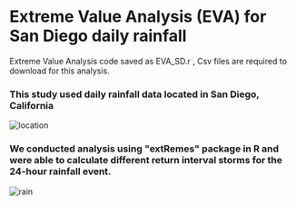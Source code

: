 # Extreme Value Analysis (EVA) for San Diego daily rainfall
Extreme Value Analysis code saved as EVA_SD.r   , Csv files are required to download for this analysis.

### This study used daily rainfall data located in San Diego, California
![location](https://github.com/bwilder95/EVA/blob/master/EVA_loc.png)

### We conducted analysis using "extRemes" package in R and were able to calculate different return interval storms for the 24-hour rainfall event.
![rain](https://github.com/bwilder95/EVA/blob/master/EVA_rain.png)
